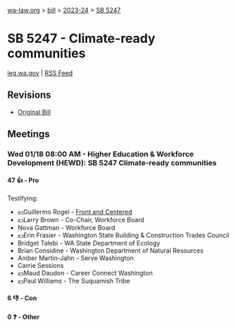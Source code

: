 [wa-law.org](/) > [bill](/bill/) > [2023-24](/bill/2023-24/) > [SB 5247](/bill/2023-24/sb/5247/)

# SB 5247 - Climate-ready communities
[leg.wa.gov](https://app.leg.wa.gov/billsummary?BillNumber=5247&Year=2023&Initiative=false) | [RSS Feed](./rss.xml)

## Revisions
* [Original Bill](1/)

## Meetings
### Wed 01/18 08:00 AM - Higher Education & Workforce Development (HEWD): SB 5247 Climate-ready communities
#### 47 👍 - Pro
Testifying:
* 💵Guillermo Rogel - [Front and Centered](/org/front_and_centered/)
* 💵Larry Brown - Co-Chair, Workforce Board
* Nova Gattman - Workforce Board
* 💵Erin Frasier - Washington State Building & Construction Trades Council
* Bridget Talebi - WA State Department of Ecology
* Brian Considine - Washington Department of Natural Resources
* Amber Martin-Jahn - Serve Washington
* Carrie Sessions
* 💵Maud Daudon - Career Connect Washington
* 💵Paul Williams - The Suquamish Tribe

#### 6 👎 - Con

#### 0 ❓ - Other
